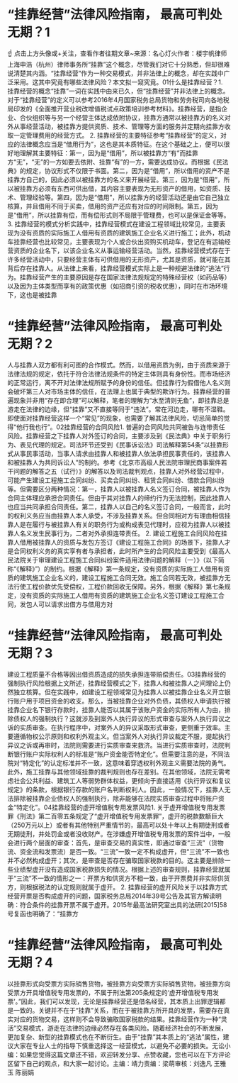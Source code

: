 # “挂靠经营”法律风险指南， 最高可判处无期？1

☝ 点击上方头像或+关注，查看作者往期文章~来源：名心灯火作者：楼宇帆律师 上海申浩（杭州）律师事务所“挂靠”这个概念，尽管我们对它十分熟悉，但却很难说清楚其内涵。“挂靠经营”作为一种交易模式，并非法律上的概念，却在实践中广泛采用。这其中究竟有哪些法律风险？本文拟一窥究竟。01什么是挂靠经营？1. 挂靠经营的概念“挂靠”一词在实践中由来已久，但“挂靠经营”并非法律上的概念。对于“挂靠经营”的定义可以参考2016年4月国家税务总局货物和劳务税司向各地税局印发的《全面推开营业税改增值税试点政策培训参考材料》。挂靠经营，是指企业、合伙组织等与另一个经营主体达成依附协议，挂靠方通常以被挂靠方的名义对外从事经营活动，被挂靠方提供资质、技术、管理等方面的服务并定期向挂靠方收取一定管理费用的经营方式。 2. 挂靠经营的主要特征参考“挂靠经营”的定义，对应的法律概念应当是“借用行为”，这也是其本质特征。在这个基础之上，便可以很好地理解其主要特征：第一，因为是“借用”，所以被挂靠方“有”而挂靠方“无”，“无”的一方如要去依附、挂靠“有”的一方，需要达成协议。而根据《民法典》的规定，协议形式不仅限于书面。第二，因为是“借用”，所以借用的资产不是挂靠方自己的，因此必须以被挂靠方的名义来开展经营。第三，因为是“借用”，所以被挂靠方必须有东西可供出借，其内容主要表现为无形资产的借用，如资质、技术、管理经验等。第四，因为是“借用”，所以挂靠方的经营活动还是由它自己独立核算，并且借用不同于买卖，借用的资产还应有对应的时间限制。第五，因为是“借用”，所以挂靠有偿，而有偿形式则不局限于管理费，也可以是保证金等等。 3. 挂靠经营的模式分析实践中，挂靠经营模式在建设工程领域比较常见，主要表现为没有资质的实际施工人借用有资质的建筑施工企业名义进行施工；此外，机动车挂靠经营也比较常见，主要表现为个人或合伙出资购买机动车，登记在有运输经营资质的企业名下，以该企业名义从事运输经营活动。当然，挂靠经营模式存在于许多经营活动中，只要经营主体有可供借用的无形资产，尤其是资质，就可能在其背后存在挂靠人。从法律上来看，挂靠经营模式实际上是一种规避法律的“逃法”行为。挂靠经营产生的主要原因是存在国家法律法规规定的特殊经营权（如药品等）以及因为主体类型而享有的政策优惠（如招商引资的税收优惠），同时在市场环境下，这也是被挂靠

# “挂靠经营”法律风险指南， 最高可判处无期？2

人与挂靠人双方都有利可图的合作模式。然而，以借用资质为例，由于资质来源于法律法规的规定，依托于符合法律法规条件的特定主体则具有身份性。而市场经济的正常运行，离不开对法律法规所赋予的身份的信任。但挂靠行为假借他人名义则会破坏第三人对市场主体的信任，在法理上也属于典型的欺诈行为。挂靠经营的普遍现象并非用“存在即合理”可以解释，笔者的理解为“水至清则无鱼”，即挂靠总是游走在法律的边缘，但“挂靠”又不直接等同于“违法”。常在河边走，哪有不湿鞋。即使面对挂靠经营这样一个“常见”的现象，也需要了解其法律风险，切忌简单的觉得“他行我也行”。02挂靠经营的合同风险1. 普遍的合同风险共同被告与连带责任风险。挂靠经营之下挂靠人对外签订的合同，主要涉及到《民法典》中关于职务行为、表见代理的规定。司法环节还受到《民事诉讼法》司法解释第54条“以挂靠形式从事民事活动，当事人请求由挂靠人和被挂靠人依法承担民事责任的，该挂靠人和被挂靠人为共同诉讼人”的制约。参考《北京市高级人民法院审理民商事案件若干问题的解答之五（试行）》的解答以及司法裁判观点，挂靠人对外经营过程中，可能产生建设工程施工合同纠纷、买卖合同纠纷、租赁合同纠纷、借款合同纠纷等。但需要区分两种情况：第一，挂靠人以被挂靠人名义签订合同，被挂靠人作为合同主体理应承担合同责任。但由于其对挂靠人的缔约行为无法控制，因此挂靠人也应当共同承担合同责任。第二，挂靠人以自己的名义签订合同，一般而言，此时的权利义务应当由挂靠人本人承受，不涉及挂靠关系。但合同相对方有理由相信挂靠人是在履行与被挂靠人有关的职务行为或构成表见代理时，应视为挂靠人以被挂靠人名义发生民事行为，二者对外承担连带责任。 2. 建设工程施工合同风险在挂靠人借用被挂靠人的资质与发包方签订《建设工程施工合同》的场景下，挂靠人才是合同权利义务的真实享有者与承担者，此时所产生的合同风险主要受到《最高人民法院关于审理建设工程施工合同纠纷案件适用法律问题的解释（一）》（以下简称“《解释》”）的制约。根据《解释》第一条规定，没有资质的实际施工人借用有资质的建筑施工企业名义的，建设工程施工合同无效。施工合同若无效，被挂靠方无法行使工程价款优先受偿权，工程价款回收无保障。另外，根据《解释》第七条规定，没有资质的实际施工人借用有资质的建筑施工企业名义签订建设工程施工合同，发包人可以请求出借方与借用方对

# “挂靠经营”法律风险指南， 最高可判处无期？3

建设工程质量不合格等因出借资质造成的损失承担连带赔偿责任。03挂靠经营的强制执行风险根据上文所述，挂靠经营模式之下，挂靠人和被挂靠人之间理论上仍然独立核算。但在实践中，如建设工程领域常见为挂靠人以被挂靠企业名义开立银行账户用于项目资金的收支。那么，当被挂靠企业对外负债，其债权人申请执行被挂靠企业名下银行存款时，挂靠人能否以其属于该账户资金的实际所有人为由，排除债权人的强制执行？这就涉及到案外人执行异议的形式审查与案外人执行异议之诉的实质审查。在执行程序中，对案外人的异议采取形式审查，更侧重于效率。主要遵循物权公示原则和权利外观主义。但当案外人对执行异议裁定不服，提起执行异议之诉或再审时，法院则需要进行实质审查来救济。当进行实质审查时，法院判断银行账户实际权利人的标准是“账户资金能否特定化”。但需要注意的是，不同法院对“特定化”的认定标准并不一致，这意味着穿透权利外观主义需要法院的勇气。此外，施工挂靠与其他领域挂靠的裁判规则也存在差别。在其他领域，法院无需考虑社会公共利益、建筑工人等弱势群体权益，更倾向于直接适用《执行异议和复议规定》的条款，根据银行存款的账户名判断权利人。因此，一般情况下，挂靠人无法排除被挂靠企业债权人的强制执行，除非能够在法院实质审查过程中将账户资金“特定化”。04挂靠经营的虚开增值税专用发票风险1. 关于虚开增值税专用发票罪《刑法》第二百零五条规定了“虚开增值税专用发票罪”，虚开的税款数额巨大（250万元以上）或者有其他特别严重情节的，最高可以处十年以上有期徒刑或者无期徒刑，并处罚金或者没收财产。在涉嫌虚开增值税专用发票的案件当中，一般会进行两个层面的审查：首先，是审查交易的真实性，即通过审查“三流”（货物流、资金流和发票流）是否一致。“三流”一致一定不构成虚开，但“三流”不一致也并不必然构成虚开；其次，是审查是否存在骗取国家税款的目的。这主要是排除一些业绩型虚开没有造成国家税款损失的情况。根据上述的审查规则，挂靠经营就属于“三流”不一致的情形之一：开票方和供货方不相一致，由于开票费并非实际供货方，则根据税法的认定规则就属于虚开。 2. 挂靠经营的虚开风险关于以挂靠方式经营开票是否构成虚开的问题，国家税务总局2014年39号公告及其官方解读明确：符合条件的挂靠开票不属于虚开。2015年最高法研究室出具的法研[2015]58号复函也明确了：“挂靠方

# “挂靠经营”法律风险指南， 最高可判处无期？4

以挂靠形式向受票方实际销售货物，被挂靠方向受票方实际销售货物，被挂靠方向受票方开具增值税专用发票的，不属于刑法第205条规定的‘虚开增值税专用发票’。”因此，我们可以发现，无论是挂靠经营还是借名经营，其本质上出罪逻辑都是一致的。关键并不在于“挂靠”关系，而在于被挂靠方所开具的发票，需要存在真实对应的货物交易，这样则不会导致骗取国家税款的结果。挂靠经营作为一种“灵活”交易模式，游走在法律的边缘必然存在各类风险。随着经济社会的不断发展，更加复杂、新型的挂靠模式也在不断衍生。由于“挂靠”其本质上的“逃法”属性，建议大家在专业人士的指导下慎重选择这一经营模式，以避免不必要的损失。无讼小编：如果您觉得这篇文章还不错，欢迎转发分享、点赞收藏，您也可以在下方评论区留下自己的观点，和大家一起讨论。主编：靖力责编：梁萌审核：刘逸凡 王雅玉 陈丽娟

